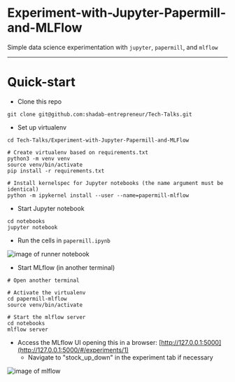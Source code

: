 # Experiment-with-Jupyter-Papermill-and-MLFlow
Simple data science experimentation with `jupyter`, `papermill`, and `mlflow`

---

# Quick-start

- Clone this repo

```
git clone git@github.com:shadab-entrepreneur/Tech-Talks.git
```
- Set up virtualenv

```
cd Tech-Talks/Experiment-with-Jupyter-Papermill-and-MLFlow

# Create virtualenv based on requirements.txt
python3 -m venv venv
source venv/bin/activate
pip install -r requirements.txt

# Install kernelspec for Jupyter notebooks (the name argument must be identical)
python -m ipykernel install --user --name=papermill-mlflow
```

- Start Jupyter notebook

```
cd notebooks
jupyter notebook
```

- Run the cells in `papermill.ipynb`

![image of runner notebook](https://github.com/shadab-entrepreneur/Tech-Talks/blob/master/Experiment-with-Jupyter-Papermill-and-MLFlow/assets/papermill.png)

- Start MLflow (in another terminal)

```
# Open another terminal

# Activate the virtualenv
cd papermill-mlflow
source venv/bin/activate

# Start the mlflow server
cd notebooks
mlflow server
```

- Access the MLflow UI opening this in a browser: [http://127.0.0.1:5000](http://127.0.0.1:5000/#/experiments/1)
    - Navigate to "stock_up_down" in the experiment tab if necessary

![image of mlflow](https://github.com/shadab-entrepreneur/Tech-Talks/blob/master/Experiment-with-Jupyter-Papermill-and-MLFlow/assets/mlflow.png)
